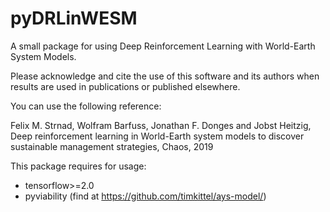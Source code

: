 # pyDRLinWESM
A small package for using Deep Reinforcement Learning with World-Earth System Models.

Please acknowledge and cite the use of this software and its authors when results are used in publications or published elsewhere.

You can use the following reference:


Felix M. Strnad, Wolfram Barfuss, Jonathan F. Donges and Jobst Heitzig,
Deep reinforcement learning in World-Earth system models to discover sustainable management strategies,
Chaos, 2019

This package requires for usage:
 - tensorflow>=2.0
 - pyviability (find at https://github.com/timkittel/ays-model/)


